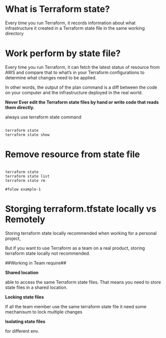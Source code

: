 # What is Terraform state?


Every time you run Terraform, it records information about what infrastructure it created in a Terraform state file in the same working directory 


# Work perform by state file?

Every time you run Terraform, it can fetch the latest status of resource from AWS and compare that to what’s in your Terraform configurations to determine what changes need to be applied.


In other words, the output of the plan command is a diff between the code on your computer and the infrastructure deployed in the real world.

__Never Ever edit the Terraform state files by hand or write code that reads them directly.__

always use terraform state command

```

terraform state
terraform state show 

```

# Remove resource from state file 

```

terraform state
terraform state list 
terraform state rm 

#folow example-1

```

# Storging terraform.tfstate locally vs Remotely 

Storing terraform state locally recommended when working for a personal project, 

But if you want to use Terraform as a team on a real product, storing terraform state locally not recommended.


##Working in Team require##

__Shared location__

able to access the same Terraform state files. 
That means you need to store state files in a shared location.

__Locking state files__

If all the team member use the same terraform state file it need some mechanisum to lock multiple changes 

__Isolating state files__

for different env. 

